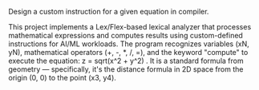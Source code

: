 Design a custom instruction for a given equation in compiler.

This project implements a Lex/Flex-based lexical analyzer that processes mathematical expressions and computes results using custom-defined instructions for AI/ML workloads. The program recognizes variables (xN, yN), mathematical operators (+, -, *, /, =), and the keyword "compute" to execute the equation: z = sqrt(x^2 + y^2) . It is a standard formula from geometry — specifically, it's the distance formula in 2D space from the origin (0, 0) to the point (x3, y4).

